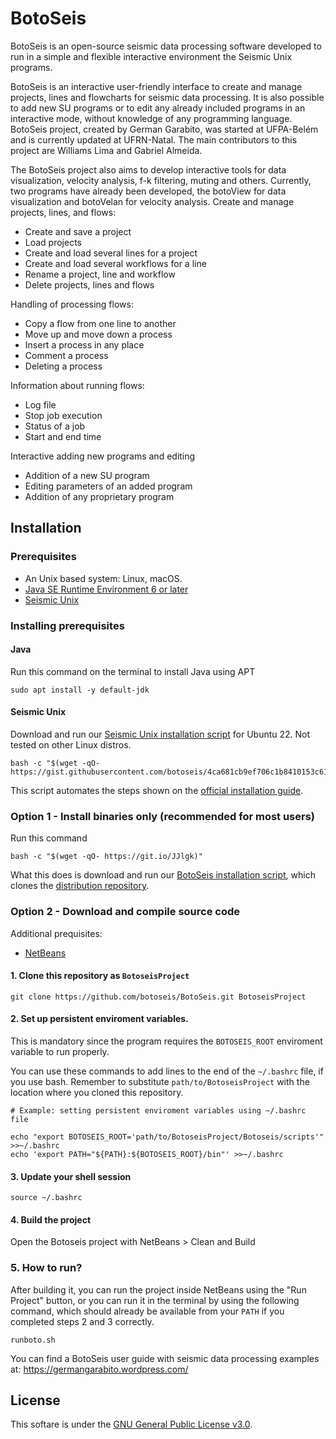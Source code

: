 # BotoSeis

BotoSeis is an open-source seismic data processing software developed to run in a simple and flexible interactive environment the Seismic Unix programs.

BotoSeis is an interactive user-friendly interface to create and manage projects, lines and flowcharts for seismic data processing. It is also possible to add new SU programs or to edit any already included programs in an interactive mode, without knowledge of  any programming language. BotoSeis project, created by German Garabito, was started at UFPA-Belém and is currently updated at UFRN-Natal. The main contributors to this project are Williams Lima and Gabriel Almeida.

The BotoSeis project also aims to develop interactive tools for data visualization, velocity analysis, f-k filtering, muting and others. Currently, two programs have already been developed, the botoView for data visualization and botoVelan for velocity analysis.
Create and manage projects, lines, and flows:

- Create and save a project
- Load projects
- Create and load several lines for a project
- Create and load several workflows for a line
- Rename a project, line and workflow
- Delete projects, lines and flows

Handling of processing flows:
- Copy a flow from one line to another
- Move up and move down a process
- Insert a process in any place
- Comment a process
- Deleting a process

Information about running flows:
- Log file
- Stop job execution
- Status of a job
- Start and end time

Interactive adding new programs and editing
- Addition of a new SU program
- Editing parameters of an added program
- Addition of any proprietary program

## Installation

### Prerequisites
- An Unix based system: Linux, macOS.
- [Java SE Runtime Environment 6 or later](https://www.oracle.com/java/technologies/javase-downloads.html)
- [Seismic Unix](https://github.com/JohnWStockwellJr/SeisUnix/wiki#installation-notes)

### Installing prerequisites

#### Java

Run this command on the terminal to install Java using APT
```
sudo apt install -y default-jdk
```

#### Seismic Unix

Download and run our [Seismic Unix installation script](https://gist.github.com/botoseis/4ca681cb9ef706c1b8410153c6199cf2) for Ubuntu 22. Not tested on other Linux distros.
```
bash -c "$(wget -qO- https://gist.githubusercontent.com/botoseis/4ca681cb9ef706c1b8410153c6199cf2/raw/b16ad754839d1ca3657d8e8396db14f5ba791e6b/install_seismic_unix.sh)"
```
This script automates the steps shown on the [official installation guide](https://wiki.seismic-unix.org/sudoc:su_installation).

### Option 1 - Install binaries only (recommended for most users)

Run this command
```
bash -c "$(wget -qO- https://git.io/JJlgk)"
```
What this does is download and run our [BotoSeis installation script](https://gist.github.com/botoseis/fe86c3c13f65e3d43b11e4fa9560ce30), which clones the [distribution repository](https://github.com/botoseis/botoseis-bin).

### Option 2 - Download and compile source code

Additional prequisites:
- [NetBeans](https://netbeans.apache.org/download/index.html)

#### 1. Clone this repository as `BotoseisProject`
```
git clone https://github.com/botoseis/BotoSeis.git BotoseisProject
```

#### 2. Set up persistent enviroment variables. 
This is mandatory since the program requires the `BOTOSEIS_ROOT` enviroment variable to run properly.

You can use these commands to add lines to the end of the `~/.bashrc` file, if you use bash. Remember to substitute `path/to/BotoseisProject` with the location where you cloned this repository.
```
# Example: setting persistent enviroment variables using ~/.bashrc file

echo "export BOTOSEIS_ROOT='path/to/BotoseisProject/Botoseis/scripts'" >>~/.bashrc
echo 'export PATH="${PATH}:${BOTOSEIS_ROOT}/bin"' >>~/.bashrc
```

#### 3. Update your shell session
```
source ~/.bashrc
```

#### 4. Build the project

Open the Botoseis project with NetBeans > Clean and Build

### 5. How to run?

After building it, you can run the project inside NetBeans using the "Run Project" button, or you can run it in the terminal by using the following command, which should already be available from your `PATH` if you completed steps 2 and 3 correctly.
```
runboto.sh
```
You can find a BotoSeis user guide with seismic data processing examples at: https://germangarabito.wordpress.com/

## License

This softare is under the [GNU General Public License v3.0](LICENSE).
